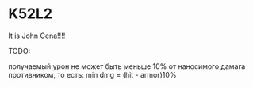 # K52L2
It is John Cena!!!!

TODO:

получаемый урон не может быть меньше 10% от наносимого дамага противником, то есть:
min dmg = (hit - armor)10%
